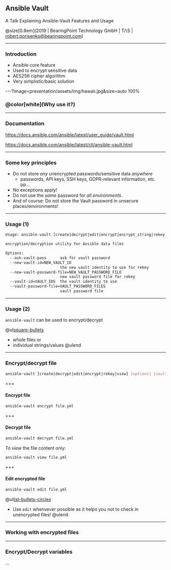 ## Ansible Vault

A Talk Explaining Ansible-Vault Features and Usage

@size[0.8em](2019 | BearingPoint Technology GmbH | T/\S | robert.porisenko@bearingpoint.com)

---

### Introduction

* Ansible core feature
* Used to encrypt sensitive data
* AES256 cipher algorithm
* Very simplistic/basic solution

---?image=presentation/assets/img/hawaii.jpg&size=auto 100%

### @color[white](Why use it?)

---

### Documentation

https://docs.ansible.com/ansible/latest/user_guide/vault.html

https://docs.ansible.com/ansible/latest/cli/ansible-vault.html

---

### Some key principles

* Do not store _any_ unencrypted passwords/sensitive data _anywhere_
  * passwords, API keys, SSH keys, GDPR-relevant information, etc. pp...
* No exceptions apply!
* Do not use the _same_ password for _all environments_.
* And of course: Do not store the Vault password in unsecure places/environments!

---

### Usage (1)

```bash
Usage: ansible-vault [create|decrypt|edit|encrypt|encrypt_string|rekey|view] [options] [vaultfile.yml]

encryption/decryption utility for Ansible data files

Options:
  --ask-vault-pass      ask for vault password
  --new-vault-id=NEW_VAULT_ID
                        the new vault identity to use for rekey
  --new-vault-password-file=NEW_VAULT_PASSWORD_FILE
                        new vault password file for rekey
  --vault-id=VAULT_IDS  the vault identity to use
  --vault-password-file=VAULT_PASSWORD_FILES
                        vault password file
```

---

### Usage (2)

`ansible-vault` can be used to encrypt/decrypt

@ul[square-bullets](false)
* whole files or
* individual strings/values
@ulend

---

### Encrypt/decrypt file

```bash
ansible-vault [create|decrypt|edit|encrypt|rekey|view] [options] [vaultfile.yml]
```

+++

#### Encrypt file

```bash
ansible-vault encrypt file.yml
```

+++

#### Decrypt file

```bash
ansible-vault decrypt file.yml
```

To _view_ the file content only:

```bash
ansible-vault view file.yml
```

+++

#### Edit encrypted file

```bash
ansible-vault edit file.yml
```
@ul[list-bullets-circles](false)
* Use `edit` whenvever possible as it helps you not to check in unencrypted files!
@ulend

---

### Working with encrypted files



---

### Encrypt/Decrypt variables

...